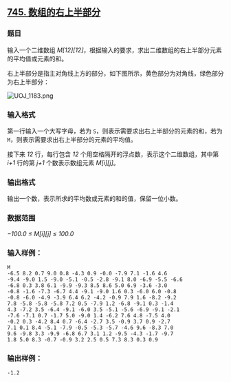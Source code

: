 ## [745. 数组的右上半部分](https://www.acwing.com/problem/content/747/)

### 题目

输入一个二维数组 *M[12][12]*，根据输入的要求，求出二维数组的右上半部分元素的平均值或元素的和。

右上半部分是指主对角线上方的部分，如下图所示，黄色部分为对角线，绿色部分为右上半部分：

 ![UOJ_1183.png](https://cdn.acwing.com/media/article/image/2019/05/03/19_799a14f86d-UOJ_1183.png)

### 输入格式

第一行输入一个大写字母，若为 `S`，则表示需要求出右上半部分的元素的和，若为 `M`，则表示需要求出右上半部分的元素的平均值。

接下来 *12* 行，每行包含 *12* 个用空格隔开的浮点数，表示这个二维数组，其中第 *i+1* 行的第 *j+1* 个数表示数组元素 *M[i][j]*。

### 输出格式

输出一个数，表示所求的平均数或元素的和的值，保留一位小数。

### 数据范围

*−100.0 ≤ M[i][j] ≤ 100.0*

### 输入样例：

```
M
-6.5 8.2 0.7 9.0 0.8 -4.3 0.9 -0.0 -7.9 7.1 -1.6 4.6
-9.4 -9.0 1.5 -9.0 -5.1 -0.5 -2.8 -9.1 8.0 -6.9 -5.5 -6.6
-6.8 0.3 3.8 6.1 -9.9 -9.3 8.5 8.6 5.0 6.9 -3.6 -3.0
-0.8 -1.6 -7.3 -6.7 4.4 -9.1 -9.0 1.6 0.3 -6.0 6.0 -0.8
-0.8 -6.0 -4.9 -3.9 6.4 6.2 -4.2 -0.9 7.9 1.6 -8.2 -9.2
7.8 -5.8 -5.8 -5.8 7.2 0.5 -7.9 1.2 -6.8 -9.1 0.3 -1.4
4.3 -7.2 3.5 -6.4 -9.1 -6.0 3.5 -5.1 -5.6 -6.9 -9.1 -2.1
-7.6 -7.1 0.7 -1.7 5.0 -9.0 1.4 -6.2 7.6 4.8 -7.5 4.0
-0.2 0.3 -4.2 8.4 0.7 -6.4 -2.7 3.5 -0.9 3.7 0.9 -2.7
7.1 0.1 8.4 -5.1 -7.9 -0.5 -5.3 -5.7 -4.6 9.6 -8.3 7.0
9.6 -9.8 3.3 -9.9 -6.8 6.7 3.1 1.2 -9.5 -4.3 -1.7 -9.7
1.8 5.0 8.3 -0.7 -0.9 3.2 2.5 0.5 7.3 8.3 0.3 0.9
```

### 输出样例：

```
-1.2
```
